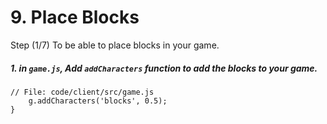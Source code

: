 # 9. Place Blocks

Step (1/7) To be able to place blocks in your game. 

##### 1. in `game.js`, Add `addCharacters` function to add the blocks to your game.

```
// File: code/client/src/game.js
	g.addCharacters('blocks', 0.5);
}
```
